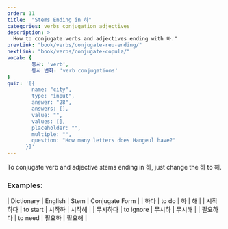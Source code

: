 ```yaml
---
order: 11
title:  "Stems Ending in 하"
categories: verbs conjugation adjectives
description: >
  How to conjugate verbs and adjectives ending with 하."
prevLink: "book/verbs/conjugate-reu-ending/"
nextLink: "book/verbs/conjugate-copula/"
vocab: {
		동사: 'verb',
		동사 변화: 'verb conjugations'
}
quiz: '[{
        name: "city",
        type: "input",
        answer: "28",
        answers: [],
        value: "",
        values: [],
        placeholder: "",
        multiple: "",
        question: "How many letters does Hangeul have?"
      }]'
---
```

To conjugate verb and adjective stems ending in 하, just change the 하 to 해.

### Examples:

| Dictionary | English | Stem | Conjugate Form |
| 하다 | to do | 하 | 해 |
| 시작하다 | to start | 시작하 | 시작해 |
| 무시하다 | to ignore | 무시하 | 무시해 |
| 필요하다 | to need | 필요하 | 필요해 |
